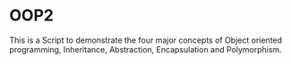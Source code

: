 # OOP2

This is a Script to demonstrate the four major concepts of Object oriented programming, Inheritance, Abstraction, Encapsulation and Polymorphism.
